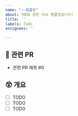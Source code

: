 ```yaml
---
name: "✍️-템플릿"
about: TODO 관련 이슈 템플릿입니다!
title: ''
labels: Todo
assignees: ''

---
```


## 🫣 관련 PR

- 관련 PR 제목 #0

## 😲 개요

- [ ] TODO
- [ ] TODO
- [ ] TODO
